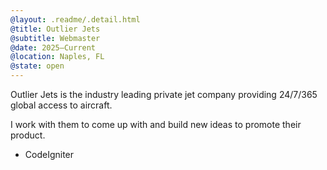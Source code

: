 ```yaml
---
@layout: .readme/.detail.html
@title: Outlier Jets
@subtitle: Webmaster
@date: 2025–Current
@location: Naples, FL
@state: open
---
```

Outlier Jets is the industry leading private jet company providing 24/7/365
global access to aircraft.

I work with them to come up with and build new ideas to promote their product.

- CodeIgniter
